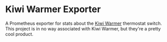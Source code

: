 # Kiwi Warmer Exporter

A Prometheus exporter for stats about the [Kiwi Warmer](https://www.kiwi-warmer.co.nz/) thermostat switch. This project is in no way associated with Kiwi Warmer, but they're a pretty cool product.

